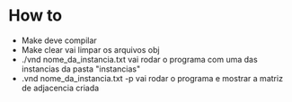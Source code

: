 # How to

- Make deve compilar
- Make clear vai limpar os arquivos obj
- ./vnd nome_da_instancia.txt vai rodar o programa com uma das instancias da pasta "instancias"
- .vnd nome_da_instancia.txt -p vai rodar o programa e mostrar a matriz de adjacencia criada